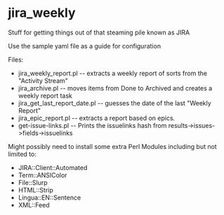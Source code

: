 # jira_weekly
Stuff for getting things out of that steaming pile known as JIRA 

Use the sample yaml file as a guide for configuration

Files:
- jira_weekly_report.pl -- extracts a weekly report of sorts from the "Activity Stream"
- jira_archive.pl -- moves items from Done to Archived and creates a weekly report task
- jira_get_last_report_date.pl -- guesses the date of the last "Weekly Report"
- jira_epic_report.pl -- extracts a report based on epics.
- get-issue-links.pl -- Prints the issuelinks hash from results->issues->fields->issuelinks

Might possibly need to install some extra Perl Modules including but not limited to:
  - JIRA::Client::Automated
  - Term::ANSIColor
  - File::Slurp
  - HTML::Strip
  - Lingua::EN::Sentence
  - XML::Feed
  
